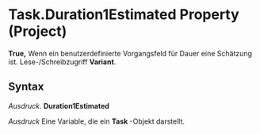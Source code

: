 
# Task.Duration1Estimated Property (Project)

 **True,** Wenn ein benutzerdefinierte Vorgangsfeld für Dauer eine Schätzung ist. Lese-/Schreibzugriff **Variant**.


## Syntax

 _Ausdruck_. **Duration1Estimated**

 _Ausdruck_ Eine Variable, die ein **Task** -Objekt darstellt.

